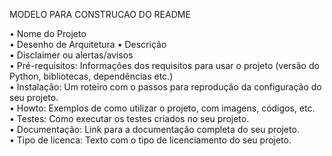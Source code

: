MODELO PARA CONSTRUCAO DO README
  
•	Nome do Projeto  
•	Desenho de Arquitetura
•	Descrição  
•	Disclaimer ou alertas/avisos  
•	Pré-requisitos: Informações dos requisitos para usar o projeto (versão do Python, bibliotecas, dependências etc.)  
•	Instalação: Um roteiro com o passos para reprodução da configuração do seu projeto.  
•	Howto: Exemplos de como utilizar o projeto, com imagens, códigos, etc.  
•	Testes: Como executar os testes criados no seu projeto.  
•	Documentação: Link para a documentação completa do seu projeto.  
•	Tipo de licenca: Texto com o tipo de licenciamento do seu projeto.  